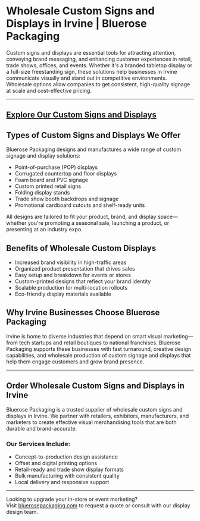 # Wholesale Custom Signs and Displays in Irvine | Bluerose Packaging

Custom signs and displays are essential tools for attracting attention, conveying brand messaging, and enhancing customer experiences in retail, trade shows, offices, and events. Whether it's a branded tabletop display or a full-size freestanding sign, these solutions help businesses in Irvine communicate visually and stand out in competitive environments. Wholesale options allow companies to get consistent, high-quality signage at scale and cost-effective pricing.

---
[Explore Our Custom Signs and Displays](https://www.bluerosepackaging.com/product-category/custom-products/signs-and-displays/)
---

## Types of Custom Signs and Displays We Offer

Bluerose Packaging designs and manufactures a wide range of custom signage and display solutions:

- Point-of-purchase (POP) displays  
- Corrugated countertop and floor displays  
- Foam board and PVC signage  
- Custom printed retail signs  
- Folding display stands  
- Trade show booth backdrops and signage  
- Promotional cardboard cutouts and shelf-ready units

All designs are tailored to fit your product, brand, and display space—whether you're promoting a seasonal sale, launching a product, or presenting at an industry expo.

## Benefits of Wholesale Custom Displays

- Increased brand visibility in high-traffic areas  
- Organized product presentation that drives sales  
- Easy setup and breakdown for events or stores  
- Custom-printed designs that reflect your brand identity  
- Scalable production for multi-location rollouts  
- Eco-friendly display materials available

## Why Irvine Businesses Choose Bluerose Packaging

Irvine is home to diverse industries that depend on smart visual marketing—from tech startups and retail boutiques to national franchises. Bluerose Packaging supports these businesses with fast turnaround, creative design capabilities, and wholesale production of custom signage and displays that help them engage customers and grow brand presence.

---

## Order Wholesale Custom Signs and Displays in Irvine

Bluerose Packaging is a trusted supplier of wholesale custom signs and displays in Irvine. We partner with retailers, exhibitors, manufacturers, and marketers to create effective visual merchandising tools that are both durable and brand-accurate.

### Our Services Include:

- Concept-to-production design assistance  
- Offset and digital printing options  
- Retail-ready and trade show display formats  
- Bulk manufacturing with consistent quality  
- Local delivery and responsive support

---

Looking to upgrade your in-store or event marketing?  
Visit [bluerosepackaging.com](https://www.bluerosepackaging.com) to request a quote or consult with our display design team.
